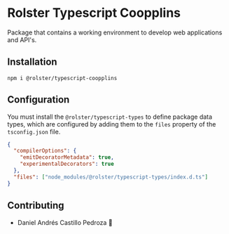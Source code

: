 # Rolster Typescript Coopplins

Package that contains a working environment to develop web applications and API's.

## Installation

```
npm i @rolster/typescript-coopplins
```

## Configuration

You must install the `@rolster/typescript-types` to define package data types, which are configured by adding them to the `files` property of the `tsconfig.json` file.

```json
{
  "compilerOptions": {
    "emitDecoratorMetadata": true,
    "experimentalDecorators": true
  },
  "files": ["node_modules/@rolster/typescript-types/index.d.ts"]
}
```

## Contributing

- Daniel Andrés Castillo Pedroza :rocket:
